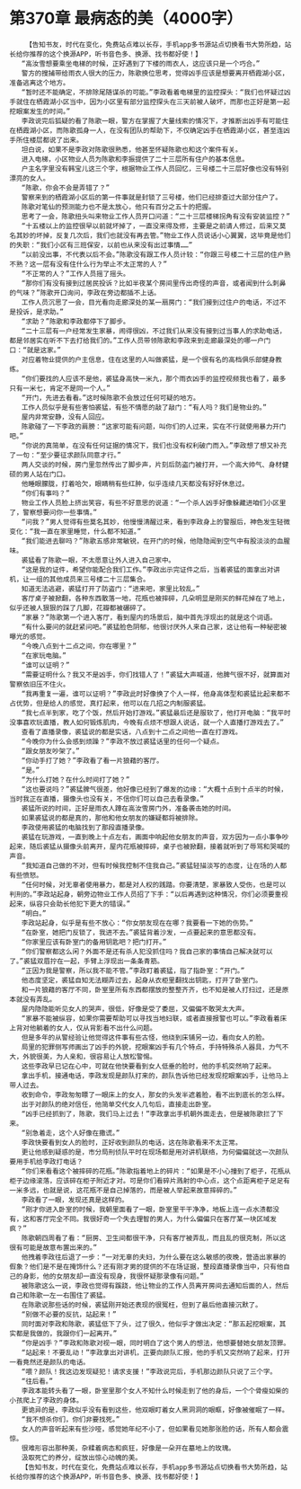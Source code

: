 # 第370章 最病态的美（4000字）
        【告知书友，时代在变化，免费站点难以长存，手机app多书源站点切换看书大势所趋，站长给你推荐的这个换源APP，听书音色多、换源、找书都好使！】
       “高汝雪想要乘坐电梯的时候，正好遇到了下楼的雨衣人，这应该只是一个巧合。”
       警方的搜捕带给雨衣人很大的压力，陈歌换位思考，觉得凶手应该是想要离开栖霞湖小区，准备逃离这个地方。
       “暂时还不能确定，不排除尾随谋杀的可能。”李政看着电梯里的监控探头：“我们也怀疑过凶手就住在栖霞湖小区当中，因为小区里有部分监控探头在三天前被人破坏，而那也正好是第一起挖眼案发生的时间。”
       李政说完后狐疑的看了陈歌一眼，警方在掌握了大量线索的情况下，才推断出凶手有可能住在栖霞湖小区，而陈歌孤身一人，在没有团队的帮助下，不仅确定凶手在栖霞湖小区，甚至连凶手所住楼层都说了出来。
       坦白说，如果不是李政对陈歌很熟悉，他甚至怀疑陈歌也和这个案件有关。
       进入电梯，小区物业人员为陈歌和李振提供了二十三层所有住户的基本信息。
       户主名字里没有韩宝儿这三个字，根据物业工作人员回忆，三号楼二十三层好像也没有特别漂亮的女人。
       “陈歌，你会不会是弄错了？”
       警察来到的栖霞湖小区后的第一件事就是封锁了三号楼，他们已经排查过大部分住户了。
       陈歌对笔仙的预测能力也不是太放心，他只有百分之五十的把握。
       思考了一会，陈歌扭头叫来物业工作人员开口问道：“二十三层楼梯拐角有没有安装监控？”
       “十五楼以上的监控很早以前就坏掉了，一直没来得及修，主要是之前请人修过，后来又莫名其妙的坏掉，反复几次后，我们也就没有再去管。”物业工作人员说话小心翼翼，这毕竟是他们的失职：“我们小区有三班保安，以前也从来没有出过事情……”
       “以前没出事，不代表以后不会。”陈歌没有跟工作人员计较：“你跟三号楼二十三层的住户熟不熟？这一层有没有住什么行为举止不太正常的人？”
       “不正常的人？”工作人员摇了摇头。
       “那你们有没有接到过居民投诉？比如半夜某个房间里传出奇怪的声音，或者闻到什么刺鼻的气味？”陈歌开口询问，李政在旁边都插不上话。
       工作人员沉思了一会，目光看向走廊深处的某一扇房门：“我们接到过住户的电话，不过不是投诉，是求助。”
       “求助？”陈歌和李政都停下了脚步。
       “二十三层有一户经常发生家暴，闹得很凶，不过我们从来没有接到过当事人的求助电话，都是邻居实在听不下去打给我们的。”工作人员带领陈歌和李政来到走廊最深处的哪一户门口：“就是这家。”
       对应着物业提供的户主信息，住在这里的人叫做裘猛，是一个很有名的高档俱乐部健身教练。
       “你们要找的人应该不是他，裘猛身高快一米九，那个雨衣凶手的监控视频我也看了，最多只有一米七，肯定不是同一个人。”
       “开门，先进去看看。”这时候陈歌不会放过任何可疑的地方。
       工作人员似乎是有些害怕裘猛，有些不情愿的敲了敲门：“有人吗？我们是物业的。”
       屋内非常安静，没有人回应。
       陈歌碰了一下李政的肩膀：“这家可能有问题，叫你们的人过来，实在不行就使用暴力开门吧。”
       “你说的真简单，在没有任何证据的情况下，我们也没有权利破门而入。”李政想了想又补充了一句：“至少要征求颜队同意才行。”
       两人交谈的时候，房门里忽然传出了脚步声，片刻后防盗门被打开，一个高大帅气、身材健硕的男人站在门口。
       他睡眼朦胧，打着哈欠，眼睛稍有些红肿，似乎连续几天都没有好好休息过。
       “你们有事吗？”
       物业工作人员脸上挤出笑容，有些不好意思的说道：“一个杀人凶手好像躲藏进咱们小区里了，警察想要问你一些事情。”
       “问我？”男人觉得有些莫名其妙，他慢慢清醒过来，看到李政身上的警服后，神色发生轻微变化：“我一直在家里睡觉，什么都不知道。”
       “我们能进去聊吗？”陈歌五感非常敏锐，在开门的时候，他隐隐闻到空气中有股淡淡的血腥味。
       裘猛看了陈歌一眼，不太愿意让外人进入自己家中。
       “这是我的证件，希望你能配合我们工作。”李政出示完证件之后，当着裘猛的面拿出对讲机，让一组的其他成员来三号楼二十三层集合。
       知道无法逃避，裘猛打开了防盗门：“进来吧，家里比较乱。”
       客厅桌子被掀翻，各种东西散落一地，花瓶也被摔碎，几朵明显是刚买的鲜花掉在了地上，似乎还被人狠狠的踩了几脚，花瓣都被碾碎了。
       “家暴？”陈歌第一个进入客厅，看到屋内的场景后，脑中首先浮现出的就是这个词语。
       “有什么要问的就赶紧问吧。”裘猛脸色阴郁，他很讨厌外人来自己家，这让他有一种秘密被曝光的感觉。
       “今晚八点到十二点之间，你在哪里？”
       “在家玩电脑。”
       “谁可以证明？”
       “需要证明什么？我又不是凶手，你们找错人了！”裘猛大声喊道，他脾气很不好，就算面对警察依旧压不住火。
       “我再重复一遍，谁可以证明？”李政此时好像换了个人一样，他身高体型和裘猛比起来都不占优势，但是给人的感觉，真打起来，他可以在几招之内制服裘猛。
       “我七点半到家，吃了个饭，然后开始打游戏。”裘猛最后还是服软了，他打开电脑：“我平时没事喜欢玩直播，教人如何锻炼肌肉，今晚有点烦不想跟人说话，就一个人直播打游戏去了。”
       查看了直播录像，裘猛说的都是实话，八点到十二点之间他一直在打游戏。
       “今晚你为什么会感到烦躁？”李政不放过裘猛话里的任何一个疑点。
       “跟女朋友吵架了。”
       “你动手打了她？”李政看了看一片狼藉的客厅。
       “是。”
       “为什么打她？在什么时间打了她？”
       “这也要说吗？”裘猛脾气很差，他好像已经到了爆发的边缘：“大概十点到十点半的时候，当时我正在直播，摄像头也没有关，不信你们可以自己去看录像。”
       裘猛所说的时间，正好是雨衣人蹲在高汝雪房门外，准备袭击她的时间。
       如果裘猛说的都是真的，那他和他女朋友的嫌疑都将被排除。
       李政使用裘猛的电脑找到了那段直播录像。
       裘猛在玩游戏，一直到晚上十点左右，画面中响起他女朋友的声音，双方因为一点小事争吵起来，随后裘猛从摄像头前离开，屋内花瓶被摔碎，桌子也被掀翻，接着就听到了辱骂和哭喊的声音。
       “我知道自己做的不对，但有时候我控制不住我自己。”裘猛轻描淡写的态度，让在场的人都有些愤怒。
       “任何时候，对无辜者使用暴力，都是对人权的践踏。你要清楚，家暴致人受伤，也是可以判刑的。”李政站起身，朝旁边物业工作人员招了下手：“以后再遇到这种情况，你们必须要重视起来，纵容只会助长他犯下更大的错误。”
       “明白。”
       李政站起身，似乎是有些不放心：“你女朋友现在在哪？我要看一下她的伤势。”
       “在卧室，她把门反锁了，我进不去。”裘猛背着沙发，一点要起来的意思都没有。
       “你家里应该有卧室门的备用钥匙吧？把门打开。”
       “你们警察都这么闲？外面不是还有杀人犯没抓住吗？我自己家的事情自己解决就可以了。”裘猛双眉拧在一起，手臂上浮现出一条条青筋。
       “正因为我是警察，所以我不能不管。”李政盯着裘猛，指了指卧室：“开门。”
       他态度坚定，裘猛自知无法糊弄过去，起身从衣柜里翻找出钥匙，打开了卧室门。
       和一片狼藉的客厅不同，卧室里所有东西都摆放的整整齐齐，也不知是被人打扫过，还是原本就没有弄乱。
       屋内隐隐能听见女人的哭声，很低，好像是受了委屈，又偏偏不敢哭太大声。
       “家暴不能被纵容，如果你需要帮助可以寻找当地妇联，或者直接报警也可以。”李政看着床上背对他躺着的女人，仅从背影看不出什么问题。
       但是多年的从警经验让他觉得这件事有些古怪，他绕到床铺另一边，看向女人的脸。
       局里的犯罪侧写师画出了凶手的外貌，挖眼案凶手有几个特点，手持特殊杀人器具，力气不大，外貌很美，为人亲和，很容易让人放松警惕。
       这些李政早已记在心中，可就在他快要看到女人低垂的脸时，他的手机突然响了起来。
       拿出手机，接通电话，李政发现是颜队打来的，颜队告诉他已经发现挖眼案凶手，让他马上带人过去。
       收到命令，李政匆匆瞟了一眼床上的女人，那女的头发半遮着脸，看不出到底长的怎么样。
       出于对颜队的绝对信任，他简单交代女人几句后，直接走出卧室。
       “凶手已经抓到了，陈歌，我们马上过去！”李政拿出手机朝外面走去，但是被陈歌拦了下来。
       “别急着走，这个人好像在撒谎。”
       李政快要看到女人的脸时，正好收到颜队的电话，这在陈歌看来不太正常。
       更让他感到疑惑的是，市分局刑侦队平时在现场都是用对讲机联络，为何偏偏就这一次颜队要用手机给李政打电话？
       “你们来看看这个被摔碎的花瓶。”陈歌指着地上的碎片：“如果是不小心撞到了柜子，花瓶从柜子边缘滚落，应该碎在柜子附近才对。可是你们看碎片溅射的中心点，这个点距离柜子足足有一米多远，也就是说，这花瓶不是自己掉落的，而是被人举起来故意摔碎的。”
       李政看了一眼，发现还真是这样的。
       “刚才你进入卧室的时候，我朝里面看了一眼，卧室里干干净净，地板上连一点水渍都没有，这和客厅完全不同。我很好奇一个失去理智的男人，为什么偏偏只在客厅某一块区域发疯？”
       陈歌朝四周看了看：“厨房、卫生间都很干净，只有客厅被弄乱，而且乱的很克制，所以这很有可能是故意布置出来的。”
       他拽着李政往后退了一步：“一对无辜的夫妇，为什么要在这么敏感的夜晚，营造出家暴的假象？他们是不是在掩饰什么？还有刚才男的提供的不在场证据，整段直播录像当中，只有他自己的身影，他的女朋友却一直没有现身，我很怀疑那录像有问题。”
       被陈歌这么一说，李政也觉得有蹊跷，他让物业的工作人员离开房间去通知后面的人，然后自己和陈歌一左一右围住了裘猛。
       在陈歌说那些话的时候，裘猛刚开始还表现的很冤枉，但到了最后他直接沉默了。
       “别做不必要的反抗，站起来！”
       同时面对李政和陈歌，裘猛低下了头，过了很久，他似乎才做出决定：“那五起挖眼案，其实都是我做的，我跟你们一起离开。”
       “你是凶手？”李政和陈歌对视一眼，同时明白了这个男人的想法，他想要替她女朋友顶罪。
       “站起来！不要乱动！”李政拿出对讲机，正要向颜队汇报，他的手机又突然响了起来，打开一看竟然还是颜队的电话。
       “喂？颜队！我这边发现疑犯！请求支援！”李政说完后，手机那边颜队只说了三个字。
       “往后看。”
       李政本能转头看了一眼，卧室里那个女人不知什么时候走到了他的身后，一个个骨瘦如柴的小孩爬上了李政的身体。
       更诡异的是，李政似乎没有看到这些，他双眼盯着女人黑洞洞的眼眶，好像被催眠了一样。
       “我不想杀你们，你们非要找死。”
       女人的声音听起来有些沙哑，感觉她年纪不小了，但如果看见她那张脸的话，所有人都会震惊。
       很难形容出那种美，杂糅着病态和疯狂，好像是一朵开在墓地上的玫瑰。
       汲取死亡的养分，绽放出惊心动魄的美。
       【告知书友，时代在变化，免费站点难以长存，手机app多书源站点切换看书大势所趋，站长给你推荐的这个换源APP，听书音色多、换源、找书都好使！】
